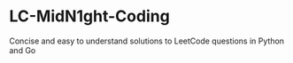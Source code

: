 # LC-MidN1ght-Coding
Concise and easy to understand solutions to LeetCode questions in Python and Go
